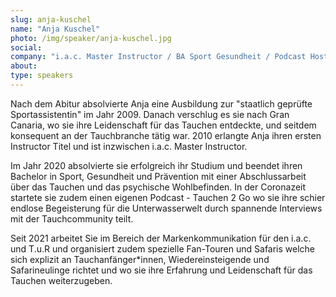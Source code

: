 ```yaml
---
slug: anja-kuschel
name: "Anja Kuschel"
photo: /img/speaker/anja-kuschel.jpg
social:
company: "i.a.c. Master Instructor / BA Sport Gesundheit / Podcast Host Tauchen 2 Go"
about: 
type: speakers
---
```


Nach dem Abitur absolvierte Anja eine Ausbildung zur "staatlich geprüfte Sportassistentin" im Jahr 2009. Danach verschlug es sie nach Gran Canaria, wo sie ihre Leidenschaft für das Tauchen entdeckte, und seitdem konsequent an der Tauchbranche tätig war.
2010 erlangte Anja ihren ersten Instructor Titel und ist inzwischen i.a.c. Master Instructor. 

Im Jahr 2020 absolvierte sie erfolgreich ihr Studium und beendet ihren Bachelor in Sport, Gesundheit und Prävention mit einer Abschlussarbeit über das Tauchen und das psychische Wohlbefinden. In der Coronazeit startete sie zudem einen eigenen Podcast - Tauchen 2 Go wo sie ihre schier endlose Begeisterung für die Unterwasserwelt durch spannende Interviews mit der Tauchcommunity teilt. 

Seit 2021 arbeitet Sie im Bereich der Markenkommunikation für den i.a.c. und T.u.R und organisiert zudem spezielle Fan-Touren und Safaris welche sich explizit an Tauchanfänger*innen, Wiedereinsteigende und Safarineulinge richtet und wo sie ihre Erfahrung und Leidenschaft für das Tauchen weiterzugeben.